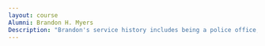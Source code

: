 ```yaml
---
layout: course
Alumni: Brandon H. Myers
Description: "Brandon's service history includes being a police office, security contractor for the U.S. State Department, and investigator for the state Inspector General's Office. Most recently, Myers and his family created the Samuel R. Myers Foundation in honor of his son who suffered from mental health issues and ended his live in December of 2016."
---
```

